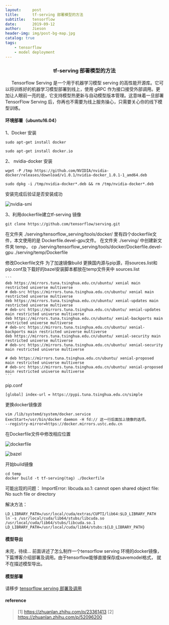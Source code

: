 ```yaml
---
layout:     post
title:      tf-serving 部署模型的方法
subtitle:   tensorflow
date:       2019-09-12
author:     Jieson
header-img: img/post-bg-map.jpg
catalog: true
tags:
    - tensorflow
    - model deployment
---
```

### <center>tf-serving 部署模型的方法</center>
&#160;&#160;&#160;&#160; Tensorflow Serving 是一个用于机器学习模型 serving 的高性能开源库。它可以将训练好的机器学习模型部署到线上，使用 gRPC 作为接口接受外部调用。更加让人眼前一亮的是，它支持模型热更新与自动模型版本管理。这意味着一旦部署 TensorFlow Serving 后，你再也不需要为线上服务操心，只需要关心你的线下模型训练。
####  环境部署（ubuntu16.04）
1、Docker 安装

   `sudo apt-get install docker`
   
   `sudo apt-get install docker.io`

2、 nvidia-docker 安装

   `wget -P /tmp https://github.com/NVIDIA/nvidia-docker/releases/download/v1.0.1/nvidia-docker_1.0.1-1_amd64.deb`
   
   `sudo dpkg -i /tmp/nvidia-docker*.deb && rm /tmp/nvidia-docker*.deb`
   
   安装完成后验证是否安装成功
   
   ![nvidia-smi](https://note.youdao.com/yws/api/personal/file/WEBda77219cf4b1f4242d12dfb69584b86e?method=download&shareKey=e0f04b56c972bb8729cdd3bbd3a81adb)
   
3、利用dockerfile建立tf-serving 镜像
   
   `git clone https://github.com/tensorflow/serving.git` 
   
   在文件夹 ./serving/tensorflow_serving/tools/docker/ 里有四个dockerfile文件，本文使用的是 Dockerfile.devel-gpu文件。
   在文件夹 ./serving/ 中创建新文件夹 temp， cp ./serving/tensorflow_serving/tools/docker/Dockerfile.devel-gpu ./serving/temp/Dockerfile
   
   修改Dockerfile文件
   为了加速镜像build 更换国内源与pip源，将sources.list和pip.conf及下载好的bazel安装脚本都放在temp文件夹中
   sources.list
   
    ```
    deb https://mirrors.tuna.tsinghua.edu.cn/ubuntu/ xenial main restricted universe multiverse
    # deb-src https://mirrors.tuna.tsinghua.edu.cn/ubuntu/ xenial main restricted universe multiverse
    deb https://mirrors.tuna.tsinghua.edu.cn/ubuntu/ xenial-updates main restricted universe multiverse
    # deb-src https://mirrors.tuna.tsinghua.edu.cn/ubuntu/ xenial-updates main restricted universe multiverse
    deb https://mirrors.tuna.tsinghua.edu.cn/ubuntu/ xenial-backports main restricted universe multiverse
    # deb-src https://mirrors.tuna.tsinghua.edu.cn/ubuntu/ xenial-backports main restricted universe multiverse
    deb https://mirrors.tuna.tsinghua.edu.cn/ubuntu/ xenial-security main restricted universe multiverse
    # deb-src https://mirrors.tuna.tsinghua.edu.cn/ubuntu/ xenial-security main restricted universe multiverse

    # deb https://mirrors.tuna.tsinghua.edu.cn/ubuntu/ xenial-proposed main restricted universe multiverse
    # deb-src https://mirrors.tuna.tsinghua.edu.cn/ubuntu/ xenial-proposed main restricted universe multiverse
    ```
    
   pip.conf
   
   `
    [global]
    index-url = https://pypi.tuna.tsinghua.edu.cn/simple 
   `
   
   更换docker镜像源
   
   ```
   vim /lib/systemd/system/docker.service
   ExecStart=/usr/bin/docker daemon -H fd:// 这一行后面加上镜像的选项。
   --registry-mirror=https://docker.mirrors.ustc.edu.cn
   
   ```
   
   在Dockerfile文件中修改相应位置
   
   ![dockerfile](https://note.youdao.com/yws/api/personal/file/WEB5be206ec835d87b1e4ed41e233ed6d93?method=download&shareKey=af9218ff76fa4247bbb565c65d43a68b)
   
   ![bazel](https://note.youdao.com/yws/api/personal/file/WEBbef22ba2ab7425fe73251c0d725fafff?method=download&shareKey=1050e8c7c512d8c7fd5ee0dabc77fe9d)
   
   开始build镜像
   
   ```
   cd temp
   docker build -t tf-serving(tag) ./Dockerfile
   ```
   可能出现的问题： ImportError: libcuda.so.1: cannot open shared object file: No such file or directory
   
   解决方法：
   ```
   LD_LIBRARY_PATH=/usr/local/cuda/extras/CUPTI/lib64:$LD_LIBRARY_PATH
   ln -s /usr/local/cuda/lib64/stubs/libcuda.so /usr/local/cuda/lib64/stubs/libcuda.so.1
   LD_LIBRARY_PATH=/usr/local/cuda/lib64/stubs:${LD_LIBRARY_PATH}
   ```
#### 模型导出
未完，待续...
前面讲述了怎么制作一个tensorflow serving 环境的docker镜像，下篇博客介绍部署及调用。由于tensorflow能够直接保存成savemodel格式，
就不在描述模型导出。
#### 模型部署
请移步 [tensorflow serving 部署及调用](https://jiesonshan.github.io/2020/10/17/tensorflow-Serving%E9%83%A8%E7%BD%B2%E5%8F%8A%E8%B0%83%E7%94%A8/)
   
#### reference
> [1] https://zhuanlan.zhihu.com/p/23361413
> [2] https://zhuanlan.zhihu.com/p/52096200
